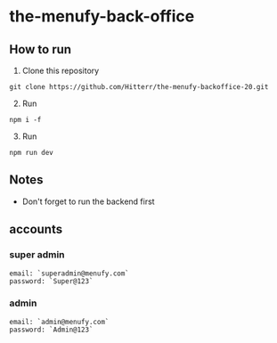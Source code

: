# the-menufy-back-office

## How to run

1. Clone this repository

```shell
git clone https://github.com/Hitterr/the-menufy-backoffice-20.git
```

2. Run

```shell
npm i -f
```

3. Run

```shell
npm run dev
```

## Notes

- Don't forget to run the backend first

## accounts

### super admin

    email: `superadmin@menufy.com`
    password: `Super@123`

### admin

    email: `admin@menufy.com`
    password: `Admin@123`
